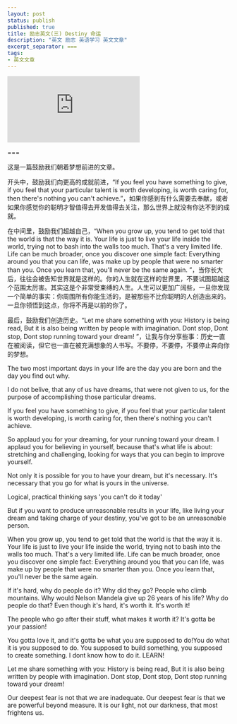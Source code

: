 ```yaml
---
layout: post
status: publish
published: true
title: 励志英文(三) Destiny 命运
description: "英文 励志 英语学习 英文文章"
excerpt_separator: ===
tags:
- 英文文章
---
```


<iframe frameborder="0" src="https://v.qq.com/txp/iframe/player.html?vid=a0689csu8is" allowFullScreen="true"></iframe>

===

这是一篇鼓励我们朝着梦想前进的文章。

开头中，鼓励我们向更高的成就前进，“If you feel you have something to give, if you feel that your particular talent is worth developing, is worth caring for, then there's nothing you can't achieve.”，如果你感到有什么需要去奉献，或者如果你感觉你的聪明才智值得去开发值得去关注，那么世界上就没有你达不到的成就。

在中间里，鼓励我们超越自己，“When you grow up, you tend to get told that the world is that the way it is. Your life is just to live your life inside the world, trying not to bash into the walls too much. That's a very limited life. Life can be much broader, once you discover one simple fact: Everything around you that you can life, was make up by people that were no smarter than you. Once you learn that, you'll never be the same again. ”，当你长大后，往往会被告知世界就是这样的。你的人生就在这样的世界里，不要试图超越这个范围太厉害。其实这是个非常受束缚的人生。人生可以更加广阔些，一旦你发现一个简单的事实：你周围所有你能生活的，是被那些不比你聪明的人创造出来的。一旦你领悟到这点，你将不再是以前的你了。

最后，鼓励我们创造历史。“Let me share something with you: History is being read, But it is also being written by people with imagination. Dont stop, Dont stop, Dont stop running toward your dream! ”，让我与你分享些事：历史一直在被阅读，但它也一直在被充满想象的人书写。不要停，不要停，不要停止奔向你的梦想。

The two most important days in your life are the day you are born and the day you find out why.

I do not belive, that any of us have dreams,
that were not given to us, for the purpose of accomplishing those particular dreams.

If you feel you have something to give, if you feel that your particular talent is worth developing, is worth caring for, then there's nothing you can't achieve.

So applaud you for your dreaming, for your running toward your dream. I applaud you for believing in yourself, because that's what life is about: stretching and challenging, looking for ways that you can begin to improve yourself.

Not only it is possible for you to have your dream, but it's necessary. It's necessary that you go for what is yours in the universe.

Logical, practical thinking says 'you can't do it today'

But if you want to produce unreasonable results in your life, like living your dream and taking charge of your destiny, you've got to be an unreasonable person.

When you grow up, you tend to get told that the world is that the way it is. Your life is just to live your life inside the world, trying not to bash into the walls too much. That's a very limited life. Life can be much broader, once you discover one simple fact: Everything around you that you can life, was make up by people that were no smarter than you. Once you learn that, you'll never be the same again. 

If it's hard, why do people do it? Why did they go? People who climb mountains. Why would Nelson Mandela give up 26 years of his life? Why do people do that? Even though it's hard, it's worth it. It's worth it!

The people who go after their stuff, what makes it worth it? It's gotta be your passion! 

You gotta love it, and it's gotta be what you are supposed to do!You do what it is you supposed to do. You supposed to build something, you supposed to create something. I dont know how to do it. LEARN!

Let me share something with you: History is being read, But it is also being written by people with imagination. Dont stop, Dont stop, Dont stop running toward your dream! 

Our deepest fear is not that we are inadequate. Our deepest fear is that we are powerful beyond measure. It is our light, not our darkness, that most frightens us. 
